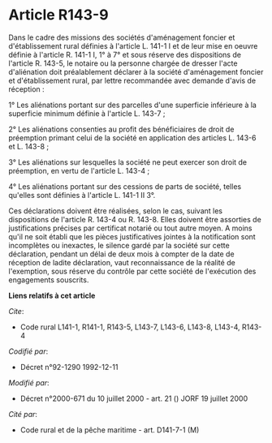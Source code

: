 # Article R143-9

Dans le cadre des missions des sociétés d'aménagement foncier et d'établissement rural définies à l'article L. 141-1 I et de
leur mise en oeuvre définie à l'article R. 141-1 I, 1° à 7° et sous réserve des dispositions de l'article R. 143-5, le
notaire ou la personne chargée de dresser l'acte d'aliénation doit préalablement déclarer à la société d'aménagement foncier
et d'établissement rural, par lettre recommandée avec demande d'avis de réception :

1° Les aliénations portant sur des parcelles d'une superficie inférieure à la superficie minimum définie à l'article L.
143-7 ;

2° Les aliénations consenties au profit des bénéficiaires de droit de préemption primant celui de la société en application
des articles L. 143-6 et L. 143-8 ;

3° Les aliénations sur lesquelles la société ne peut exercer son droit de préemption, en vertu de l'article L. 143-4 ;

4° Les aliénations portant sur des cessions de parts de société, telles qu'elles sont définies à l'article L. 141-1 II 3°.

Ces déclarations doivent être réalisées, selon le cas, suivant les dispositions de l'article R. 143-4 ou R. 143-8. Elles
doivent être assorties de justifications précises par certificat notarié ou tout autre moyen. A moins qu'il ne soit établi
que les pièces justificatives jointes à la notification sont incomplètes ou inexactes, le silence gardé par la société sur
cette déclaration, pendant un délai de deux mois à compter de la date de réception de ladite déclaration, vaut reconnaissance
de la réalité de l'exemption, sous réserve du contrôle par cette société de l'exécution des engagements souscrits.

**Liens relatifs à cet article**

_Cite_:

  - Code rural L141-1, R141-1, R143-5, L143-7, L143-6, L143-8, L143-4, R143-4

_Codifié par_:

  - Décret n°92-1290 1992-12-11

_Modifié par_:

  - Décret n°2000-671 du 10 juillet 2000 - art. 21 () JORF 19 juillet 2000

_Cité par_:

  - Code rural et de la pêche maritime - art. D141-7-1 (M)
